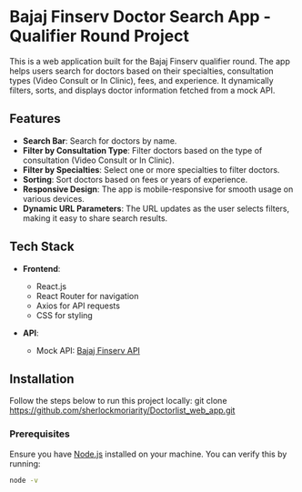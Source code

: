 # Bajaj Finserv Doctor Search App - Qualifier Round Project

This is a web application built for the Bajaj Finserv qualifier round. The app helps users search for doctors based on their specialties, consultation types (Video Consult or In Clinic), fees, and experience. It dynamically filters, sorts, and displays doctor information fetched from a mock API.

## Features

- **Search Bar**: Search for doctors by name.
- **Filter by Consultation Type**: Filter doctors based on the type of consultation (Video Consult or In Clinic).
- **Filter by Specialties**: Select one or more specialties to filter doctors.
- **Sorting**: Sort doctors based on fees or years of experience.
- **Responsive Design**: The app is mobile-responsive for smooth usage on various devices.
- **Dynamic URL Parameters**: The URL updates as the user selects filters, making it easy to share search results.
  
## Tech Stack

- **Frontend**: 
  - React.js
  - React Router for navigation
  - Axios for API requests
  - CSS for styling
  
- **API**: 
  - Mock API: [Bajaj Finserv API](https://srijandubey.github.io/campus-api-mock/SRM-C1-25.json)
  
## Installation

Follow the steps below to run this project locally:
git clone https://github.com/sherlockmoriarity/Doctorlist_web_app.git


### Prerequisites

Ensure you have [Node.js](https://nodejs.org/) installed on your machine. You can verify this by running:

```bash
node -v

